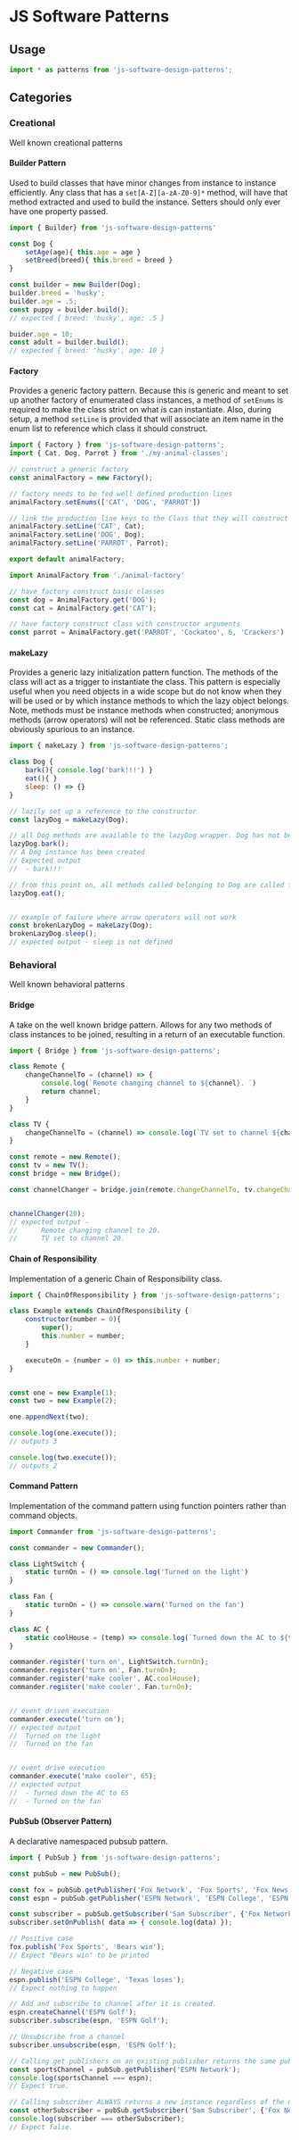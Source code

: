 # JS Software Patterns

## Usage
```javascript
import * as patterns from 'js-software-design-patterns';
```

## Categories

### Creational
Well known creational patterns

#### Builder Pattern
Used to build classes that have minor changes from instance to instance efficiently. Any class that has a `set[A-Z][a-zA-Z0-9]*` method, will have that method extracted and used to build the instance. Setters should only ever have one property passed.

```javascript
import { Builder} from 'js-software-design-patterns'

const Dog {
    setAge(age){ this.age = age }
    setBreed(breed){ this.breed = breed }
}

const builder = new Builder(Dog);
builder.breed = 'husky';
builder.age = .5;
const puppy = builder.build();
// expected { breed: 'husky', age: .5 }

buider.age = 10;
const adult = builder.build();
// expected { breed: 'husky', age: 10 }
```

#### Factory
Provides a generic factory pattern. Because this is generic and meant to set up another factory of enumerated class instances, a method of `setEnums` is required to make the class strict on what is can instantiate. Also, during setup, a method `setLine` is provided that will associate an item name in the enum list to reference which class it should construct.

```javascript
import { Factory } from 'js-software-design-patterns';
import { Cat, Dog, Parrot } from './my-animal-classes';

// construct a generic factory
const animalFactory = new Factory();

// factory needs to be fed well defined production lines
animalFactory.setEnums(['CAT', 'DOG', 'PARROT'])

// link the production line keys to the Class that they will construct
animalFactory.setLine('CAT', Cat);
animalFactory.setLine('DOG', Dog);
animalFactory.setLine('PARROT', Parrot);

export default animalFactory;
```

```javascript
import AnimalFactory from './animal-factory'

// have factory construct basic classes
const dog = AnimalFactory.get('DOG');
const cat = AnimalFactory.get('CAT');

// have factory construct class with constructor arguments
const parrot = AnimalFactory.get('PARROT', 'Cockatoo', 6, 'Crackers')
```

#### makeLazy
Provides a generic lazy initialization pattern function. The methods of the class will act as a trigger to instantiate the class. This pattern is especially useful when you need objects in a wide scope but do not know when they will be used or by which instance methods to which the lazy object belongs. Note, methods must be instance methods when constructed; anonymous methods (arrow operators) will not be referenced. Static class methods are obviously spurious to an instance.

```javascript
import { makeLazy } from 'js-software-design-patterns';

class Dog {
    bark(){ console.log('bark!!!') }
    eat(){ }
    sleep: () => {}
}

// lazily set up a reference to the constructor
const lazyDog = makeLazy(Dog);

// all Dog methods are available to the lazyDog wrapper. Dog has not been instantiated yet
lazyDog.bark();
// A Dog instance has been created
// Expected output
//  - bark!!!

// from this point on, all methods called belonging to Dog are called from the managed instance
lazyDog.eat();


// example of failure where arrow operators will not work
const brokenLazyDog = makeLazy(Dog);
brokenLazyDog.sleep();
// expected output - sleep is not defined
```

### Behavioral
Well known behavioral patterns

#### Bridge
A take on the well known bridge pattern. Allows for any two methods of class instances to be joined, resulting in a return of an executable function.

```javascript
import { Bridge } from 'js-software-design-patterns';

class Remote {
    changeChannelTo = (channel) => {
        console.log(`Remote changing channel to ${channel}. `)
        return channel;
    }
}

class TV {
    changeChannelTo = (channel) => console.log(`TV set to channel ${channel}.`)
}

const remote = new Remote();
const tv = new TV();
const bridge = new Bridge();

const channelChanger = bridge.join(remote.changeChannelTo, tv.changeChannelTo);


channelChanger(20);
// expected output -
//      Remote changing channel to 20.
//      TV set to channel 20.
```

#### Chain of Responsibility
Implementation of a generic Chain of Responsibility class.

```javascript
import { ChainOfResponsibility } from 'js-software-design-patterns';

class Example extends ChainOfResponsibility {
    constructor(number = 0){
        super();
        this.number = number;
    }

    executeOn = (number = 0) => this.number + number;
}


const one = new Example(1);
const two = new Example(2);

one.appendNext(two);

console.log(one.execute());
// outputs 3

console.log(two.execute());
// outputs 2
```

#### Command Pattern
Implementation of the command pattern using function pointers rather than command objects.

```javascript
import Commander from 'js-software-design-patterns';

const commander = new Commander();

class LightSwitch {
    static turnOn = () => console.log('Turned on the light')
}

class Fan {
    static turnOn = () => console.warn('Turned on the fan')
}

class AC {
    static coolHouse = (temp) => console.log(`Turned down the AC to ${temp}`)
}

commander.register('turn on', LightSwitch.turnOn);
commander.register('turn on', Fan.turnOn);
commander.register('make cooler', AC.coolHouse);
commander.register('make cooler', Fan.turnOn);


// event driven execution
commander.execute('turn on');
// expected output
//  Turned on the light
//  Turned on the fan


// event drive execution
commander.execute('make cooler', 65);
// expected output
//  - Turned down the AC to 65
//  - Turned on the fan
```

#### PubSub (Observer Pattern)
A declarative namespaced pubsub pattern.

```javascript
import { PubSub } from 'js-software-design-patterns';

const pubSub = new PubSub();

const fox = pubSub.getPublisher('Fox Network', 'Fox Sports', 'Fox News');
const espn = pubSub.getPublisher('ESPN Network', 'ESPN College', 'ESPN 2', 'ESPN Ocho');

const subscriber = pubSub.getSubscriber('Sam Subscriber', {'Fox Network': ['Fox Sports'],'ESPN Network': ['ESPN Ocho']});
subscriber.setOnPublish( data => { console.log(data) });

// Positive case
fox.publish('Fox Sports', 'Bears win');
// Expect "Bears win" to be printed

// Negative case
espn.publish('ESPN College', 'Texas loses');
// Expect nothing to happen

// Add and subscribe to channel after it is created.
espn.createChannel('ESPN Golf');
subscriber.subscribe(espn, 'ESPN Golf');

// Unsubscribe from a channel
subscriber.unsubscribe(espn, 'ESPN Golf');

// Calling get publishers on an existing publisher returns the same publisher instance
const sportsChannel = pubSub.getPublisher('ESPN Network');
console.log(sportsChannel === espn);
// Expect true.

// Calling subscriber ALWAYS returns a new instance regardless of the name
const otherSubscriber = pubSub.getSubscriber('Sam Subscriber', {'Fox Network': ['Fox Sports'],'ESPN Network': ['ESPN Ocho']});
console.log(subscriber === otherSubscriber);
// Expect false.

```

